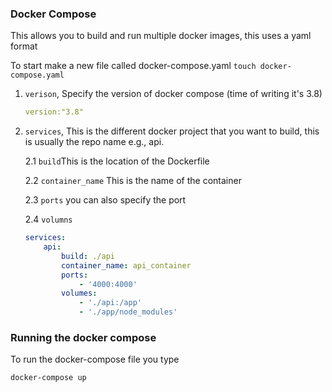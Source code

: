 ### Docker Compose

This allows you to build and run multiple docker images, this uses a yaml format

To start make a new file called docker-compose.yaml
`touch docker-compose.yaml`

1. `verison`, Specify the version of docker compose (time of writing it's 3.8)

	```yaml
	version:"3.8"
	```

2. `services`, This is the different docker project that you want to build, this is usually the repo name e.g., api. 

	2.1 `build`This is the location of the Dockerfile
	
	2.2 `container_name` This is the name of the container
	
	2.3 `ports` you can also specify the port 
	
	2.4 `volumns`


	```yaml
	services:
		api:
			build: ./api
			container_name: api_container
			ports:
				- '4000:4000'
			volumes:
				- './api:/app'
				- './app/node_modules'

	```



### Running the docker compose

To run the docker-compose file you type

`docker-compose up`